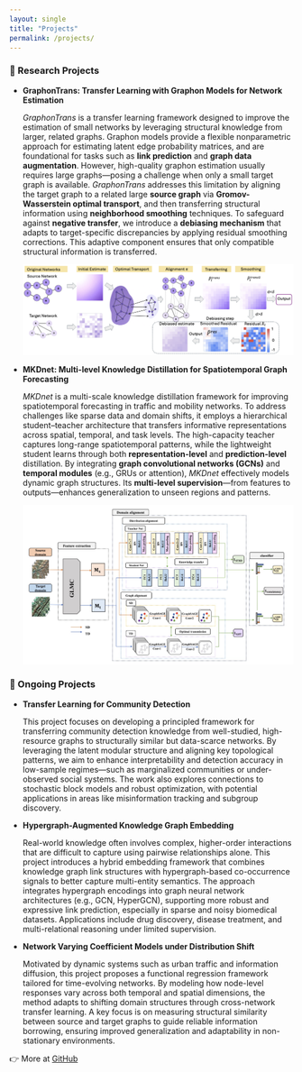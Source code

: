 ```yaml
---
layout: single
title: "Projects"
permalink: /projects/
---
```




<!-- Custom font styling for homepage -->
<style>
.splash .page__content p,
.page__content p,
.archive__item-excerpt,
.archive__item-body {
  font-family: "Georgia", serif;
  font-size: 18px;
  line-height: 1.7;
  color: #2a2a2a;
  margin-bottom: 1.2em;
}

.page__title {
  font-family: "Georgia", serif;
  font-size: 32px;
  font-weight: 500;
}
</style>




### 🔬 Research Projects

- **GraphonTrans: Transfer Learning with Graphon Models for Network Estimation**

  *GraphonTrans* is a transfer learning framework designed to improve the estimation of small networks by leveraging structural knowledge from larger, related graphs. Graphon models provide a flexible nonparametric approach for estimating latent edge probability matrices, and are foundational for tasks such as **link prediction** and **graph data augmentation**. However, high-quality graphon estimation usually requires large graphs—posing a challenge when only a small target graph is available. *GraphonTrans* addresses this limitation by aligning the target graph to a related large **source graph** via **Gromov-Wasserstein optimal transport**, and then transferring structural information using **neighborhood smoothing** techniques. To safeguard against **negative transfer**, we introduce a **debiasing mechanism** that adapts to target-specific discrepancies by applying residual smoothing corrections. This adaptive component ensures that only compatible structural information is transferred.

  ![GraphonTrans Workflow](/assets/images/graphontrans_workflow.jpg)


- **MKDnet: Multi-level Knowledge Distillation for Spatiotemporal Graph Forecasting**

  *MKDnet* is a multi-scale knowledge distillation framework for improving spatiotemporal forecasting in traffic and mobility networks. To address challenges like sparse data and domain shifts, it employs a hierarchical student–teacher architecture that transfers informative representations across spatial, temporal, and task levels. The high-capacity teacher captures long-range spatiotemporal patterns, while the lightweight student learns through both **representation-level** and **prediction-level** distillation. By integrating **graph convolutional networks (GCNs)** and **temporal modules** (e.g., GRUs or attention), *MKDnet* effectively models dynamic graph structures. Its **multi-level supervision**—from features to outputs—enhances generalization to unseen regions and patterns.
  
  ![MKDnet Workflow](/assets/images/mkdnet_workflow.jpg)



### 🚧 Ongoing Projects

- **Transfer Learning for Community Detection**

  This project focuses on developing a principled framework for transferring community detection knowledge from well-studied, high-resource graphs to structurally similar but data-scarce networks. By leveraging the latent modular structure and aligning key topological patterns, we aim to enhance interpretability and detection accuracy in low-sample regimes—such as marginalized communities or under-observed social systems. The work also explores connections to stochastic block models and robust optimization, with potential applications in areas like misinformation tracking and subgroup discovery.

- **Hypergraph-Augmented Knowledge Graph Embedding**

  Real-world knowledge often involves complex, higher-order interactions that are difficult to capture using pairwise relationships alone. This project introduces a hybrid embedding framework that combines knowledge graph link structures with hypergraph-based co-occurrence signals to better capture multi-entity semantics. The approach integrates hypergraph encodings into graph neural network architectures (e.g., GCN, HyperGCN), supporting more robust and expressive link prediction, especially in sparse and noisy biomedical datasets. Applications include drug discovery, disease treatment, and multi-relational reasoning under limited supervision.

- **Network Varying Coefficient Models under Distribution Shift**
  
  Motivated by dynamic systems such as urban traffic and information diffusion, this project proposes a functional regression framework tailored for time-evolving networks. By modeling how node-level responses vary across both temporal and spatial dimensions, the method adapts to shifting domain structures through cross-network transfer learning. A key focus is on measuring structural similarity between source and target graphs to guide reliable information borrowing, ensuring improved generalization and adaptability in non-stationary environments.


👉 More at [GitHub](https://github.com/olivia3395)

